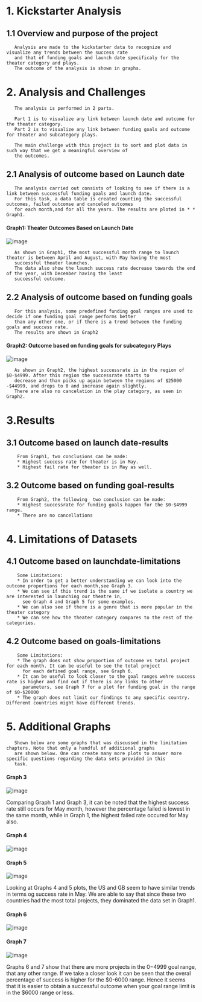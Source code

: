 # 1. Kickstarter Analysis
##   1.1 Overview and purpose of the project

       Analysis are made to the kickstarter data to recognize and visualize any trends between the success rate 
       and that of funding goals and launch date specificaly for the theater category and plays. 
       The outcome of the analysis is shown in graphs.
       
# 2. Analysis and Challenges
       The analysis is performed in 2 parts.
       
       Part 1 is to visualize any link between launch date and outcome for the theater category.
       Part 2 is to visualize any link between funding goals and outcome for theater and subcategory plays.
      
       The main challenge with this project is to sort and plot data in such way that we get a meaningful overview of
       the outcomes.
       
         
##   2.1 Analysis of outcome based on Launch date
       The analysis carried out consists of looking to see if there is a link between successful funding goals and launch date.
       For this task, a data table is created counting the successful outcomes, failed outcomse and canceled outcomes
       for each month,and for all the years. The results are ploted in * * Graph1.
       
       
 #### Graph1: Theater Outcomes Based on Launch Date      
![image](https://user-images.githubusercontent.com/85843030/123470156-00e03f00-d5c2-11eb-9565-8d022e413679.png)
       
       As shown in Graph1, the most successful month range to launch theater is between April and August, with May having the most 
       successful theater launches.
       The data also show the launch success rate decrease towards the end of the year, with December having the least 
       successful outcome.

##     2.2 Analysis of outcome based on funding goals
       For this analysis, some predefined funding goal ranges are used to decide if one funding goal range performs better
       than any other one, or if there is a trend between the funding goals and success rate. 
       The results are shown in Graph2
       
#### Graph2: Outcome based on funding goals for subcategory Plays
![image](https://user-images.githubusercontent.com/85843030/123492745-60514580-d5e8-11eb-9585-e0c8a30f0413.png)
       
       As shown in Graph2, the highest successrate is in the region of $0-$4999. After this region the successrate starts to 
       decrease and than picks up again between the regions of $25000 -$44999, and drops to 0 and increase again slightly.
       There are also no cancelation in the play category, as seen in Graph2.
       
# 3.Results       
##  3.1 Outcome based on launch date-results
        From Graph1, two conclusions can be made:
        * Highest success rate for theater is in May.
        * Highest fail rate for theater is in May as well.
        
        
##  3.2 Outcome based on funding goal-results
        From Graph2, the following  two conclusion can be made:
        * Highest successrate for funding goals happen for the $0-$4999 range.
        * There are no cancellations 
      
 # 4. Limitations of Datasets
##   4.1 Outcome based on launchdate-limitations

        Some Limitations:
        * In order to get a better understanding we can look into the outcome proportions for each month,see Graph 3.
        * We can see if this trend is the same if we isolate a country we are interested in launching our theatre in,
          see Graph 4 and Graph 5 for some examples.
        * We can also see if there is a genre that is more popular in the theater category
        * We can see how the theater category compares to the rest of the categories.


 ##   4.2 Outcome based on goals-limitations
       
        Some Limitations:
        * The graph does not show proportion of outcome vs total project for each month. It can be useful to see the total project
          for each defined goal range, see Graph 6.    
        * It can be useful to look closer to the goal ranges wehre success rate is higher and find out if there is any links to other
          parameters, see Graph 7 for a plot for funding goal in the range of $0-$20000
        * The graph does not limit our findings to any specific country. Different countries might have different trends.
        
            
 # 5. Additional Graphs   
       
       Shown below are some graphs that was discussed in the limitation chapters. Note that only a handful of additional graphs
       are shown below. One can create many more plots to answer more specific questions regarding the data sets provided in this
       task.
       
       
#### Graph 3       
![image](https://user-images.githubusercontent.com/85843030/123555234-7a0e9c00-d752-11eb-98fa-7effbdd43fba.png)

Comparing Graph 1  and Graph 3, it can be noted that the highest success rate still occurs for May month, however the percentage failed is lowest 
in the same month, while in Graph 1, the highest failed rate occured for May also.
       
 
 #### Graph 4
![image](https://user-images.githubusercontent.com/85843030/123556639-3ddf3980-d75a-11eb-9556-2ccf746bf415.png)

 
 #### Graph 5
 ![image](https://user-images.githubusercontent.com/85843030/123555550-711eca00-d754-11eb-8b5d-976082293e08.png)

Looking at Graphs 4 and 5 plots, the US and GB seem to have similar trends in terms og success rate in May. We
are able to say that since these two countries had the most total projects, they dominated the data set in Graph1.



#### Graph 6       
![image](https://user-images.githubusercontent.com/85843030/123556091-5ac63d80-d757-11eb-8803-30cc6cfd014f.png)


#### Graph 7
![image](https://user-images.githubusercontent.com/85843030/123556651-5fd8bc00-d75a-11eb-9de4-bdf963f963a1.png)

Graphs 6 and 7 show that there are more projects in the $0-$4999 goal range, that any other range. If we
take a closer look it can be seen that the overal percentage of success is higher for the $0-6000 range. Hence it seems that
it is easier to obtain a successful outcome when your goal range limit is in the $6000 range or less.



